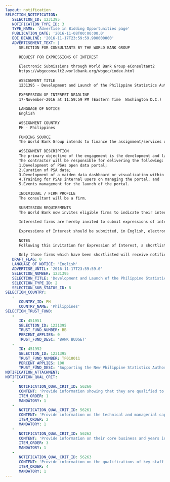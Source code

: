 ```yaml
---
layout: notification
SELECTION_NOTIFICATION: 
   SELECTION_ID: 1231395
   NOTIFICATION_TYPE_ID: 3
   TYPE_NAME: 'Advertise in Bidding Opportunities page'
   PUBLICATION_DATE: '2016-11-08T00:00:00.0'
   EOI_DEADLINE: '2016-11-17T23:59:59.900000000'
   ADVERTISEMENT_TEXT: |
      SELECTION FOR CONSULTANTS BY THE WORLD BANK GROUP
      
      REQUEST FOR EXPRESSIONS OF INTEREST
      
      Electronic Submissions through World Bank Group eConsultant2
      https://wbgeconsult2.worldbank.org/wbgec/index.html
      
      ASSIGNMENT TITLE
      1231395 - Development and Launch of the Philippine Statistics Authority (PSA) Open Data Portal
      
      EXPRESSION OF INTEREST DEADLINE
      17-November-2016 at 11:59:59 PM (Eastern Time  Washington D.C.)
      
      LANGUAGE OF NOTICE
      English
      
      ASSIGNMENT COUNTRY
      PH - Philippines
      
      FUNDING SOURCE
      The World Bank Group intends to finance the assignment/services under: RE-P154411-SPN-TF018011
      
      ASSIGNMENT DESCRIPTION
      The primary objective of the engagement is the development and launch of the PSA open data portal/website to provide access to the public on all data products of PSA.
      The contractor will be responsible for delivering the following:
      1.Development of PSAs open data portal; 
      2.Curation of PSA data; 
      3.Development of a maiden data dashboard or visualization within the same portal; 
      4.Training for PSAs internal users on managing the portal; and 
      5.Events management for the launch of the portal.
      
      INDIVIDUAL / FIRM PROFILE
      The consultant will be a firm. 
      
      SUBMISSION REQUIREMENTS
      The World Bank now invites eligible firms to indicate their interest in providing the services. Interested firms must provide information indicating that they are qualified to perform the services (brochures, description of similar assignments, experience in similar conditions, sample transcript and recording from previous studies, availability of appropriate skills among staff, etc.). Please note that the total size of all attachments should be less than 5MB. Consultants may associate to enhance their qualifications.
      
      Interested firms are hereby invited to submit expressions of interest.
      
      Expressions of Interest should be submitted, in English, electronically through World Bank Group eConsultant2 (https://wbgeconsult2.worldbank.org/wbgec/index.html)
      
      NOTES
      Following this invitation for Expression of Interest, a shortlist of qualified firms will be formally invited to submit proposals. Shortlisting and selection will be subject to the availability of funding.
      
      Only those firms which have been shortlisted will receive notification. No debrief will be provided to firms which have not been shortlisted.
   DRAFT_FLAG: 0
   LANGUAGE_OF_NOTICE: 'English'
   ADVERTISE_UNTIL: '2016-11-17T23:59:59.0'
   SELECTION_NUMBER: 1231395
   SELECTION_TITLE: 'Development and Launch of the Philippine Statistics Authority (PSA) Open Data Portal'
   SELECTION_TYPE_ID: 2
   SELECTION_SUB_STATUS_ID: 8
SELECTION_COUNTRY: 
   - 
      COUNTRY_ID: PH
      COUNTRY_NAME: 'Philippines'
SELECTION_TRUST_FUND: 
   - 
      ID: 451951
      SELECTION_ID: 1231395
      TRUST_FUND_NUMBER: BB
      PERCENT_APPLIES: 0
      TRUST_FUND_DESC: 'BANK BUDGET'
   - 
      ID: 451952
      SELECTION_ID: 1231395
      TRUST_FUND_NUMBER: TF018011
      PERCENT_APPLIES: 100
      TRUST_FUND_DESC: 'Supporting the New Philippine Statistics Authority'
NOTIFICATION_ATTACHMENT: 
NOTIFICATION_QUAL_CRIT: 
   - 
      NOTIFICATION_QUAL_CRIT_ID: 56260
      CONTENT: 'Provide information showing that they are qualified to develop an open data portal.'
      ITEM_ORDER: 1
      MANDATORY: 1
   - 
      NOTIFICATION_QUAL_CRIT_ID: 56261
      CONTENT: 'Provide information on the technical and managerial capabilities of the firm.'
      ITEM_ORDER: 2
      MANDATORY: 1
   - 
      NOTIFICATION_QUAL_CRIT_ID: 56262
      CONTENT: 'Provide information on their core business and years in business.'
      ITEM_ORDER: 3
      MANDATORY: 1
   - 
      NOTIFICATION_QUAL_CRIT_ID: 56263
      CONTENT: 'Provide information on the qualifications of key staff and project management'
      ITEM_ORDER: 4
      MANDATORY: 1
---
```

